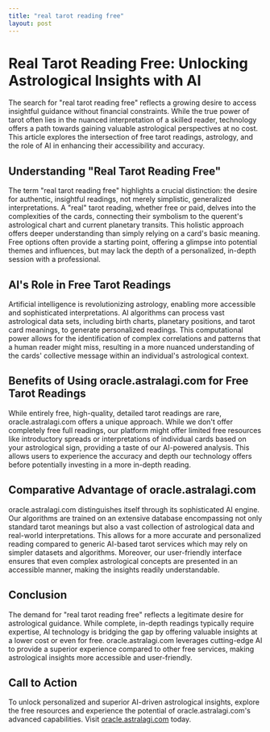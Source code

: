 ```yaml
---
title: "real tarot reading free"
layout: post
---
```


# Real Tarot Reading Free: Unlocking Astrological Insights with AI

The search for "real tarot reading free" reflects a growing desire to access insightful guidance without financial constraints.  While the true power of tarot often lies in the nuanced interpretation of a skilled reader, technology offers a path towards gaining valuable astrological perspectives at no cost. This article explores the intersection of free tarot readings, astrology, and the role of AI in enhancing their accessibility and accuracy.


## Understanding "Real Tarot Reading Free"

The term "real tarot reading free" highlights a crucial distinction: the desire for authentic, insightful readings, not merely simplistic, generalized interpretations.  A "real" tarot reading, whether free or paid, delves into the complexities of the cards, connecting their symbolism to the querent's astrological chart and current planetary transits. This holistic approach offers deeper understanding than simply relying on a card's basic meaning.  Free options often provide a starting point, offering a glimpse into potential themes and influences, but may lack the depth of a personalized, in-depth session with a professional.


## AI's Role in Free Tarot Readings

Artificial intelligence is revolutionizing astrology, enabling more accessible and sophisticated interpretations. AI algorithms can process vast astrological data sets, including birth charts, planetary positions, and tarot card meanings, to generate personalized readings.  This computational power allows for the identification of complex correlations and patterns that a human reader might miss, resulting in a more nuanced understanding of the cards' collective message within an individual's astrological context.


## Benefits of Using oracle.astralagi.com for Free Tarot Readings

While entirely free, high-quality, detailed tarot readings are rare, oracle.astralagi.com offers a unique approach.  While we don't offer completely free full readings, our platform might offer limited free resources like introductory spreads or interpretations of individual cards based on your astrological sign, providing a taste of our AI-powered analysis.  This allows users to experience the accuracy and depth our technology offers before potentially investing in a more in-depth reading.


## Comparative Advantage of oracle.astralagi.com

oracle.astralagi.com distinguishes itself through its sophisticated AI engine. Our algorithms are trained on an extensive database encompassing not only standard tarot meanings but also a vast collection of astrological data and real-world interpretations. This allows for a more accurate and personalized reading compared to generic AI-based tarot services which may rely on simpler datasets and algorithms.  Moreover, our user-friendly interface ensures that even complex astrological concepts are presented in an accessible manner, making the insights readily understandable.


## Conclusion

The demand for "real tarot reading free" reflects a legitimate desire for astrological guidance.  While complete, in-depth readings typically require expertise, AI technology is bridging the gap by offering valuable insights at a lower cost or even for free. oracle.astralagi.com leverages cutting-edge AI to provide a superior experience compared to other free services, making astrological insights more accessible and user-friendly.


## Call to Action

To unlock personalized and superior AI-driven astrological insights, explore the free resources and experience the potential of oracle.astralagi.com's advanced capabilities.  Visit [oracle.astralagi.com](https://oracle.astralagi.com) today.